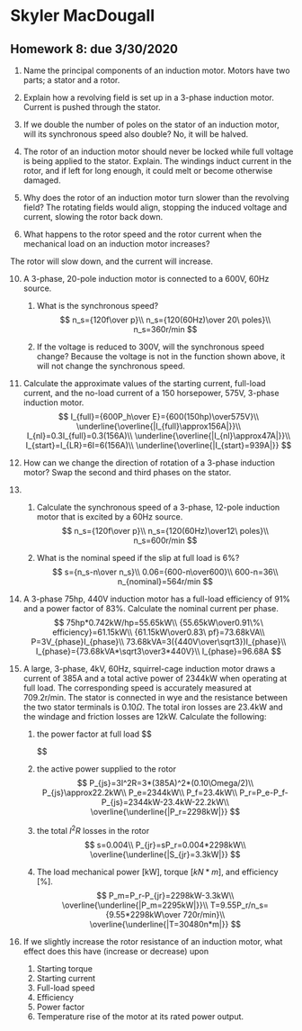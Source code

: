 # Skyler MacDougall

## Homework 8: due 3/30/2020

1.  Name the principal components of an induction motor.
    Motors have two parts; a stator and a rotor.
    
2.  Explain how a revolving field is set up in a 3-phase induction motor.
    Current is pushed through the stator.
    
3.   If we double the number of poles on the stator of an induction motor, will its synchronous speed also double?
    No, it will be halved.
    
4.   The rotor of an induction motor should never be locked while full voltage is being applied to the stator. Explain.
    The windings induct current in the rotor, and if left for long enough, it could melt or become otherwise damaged.
    
5.   Why does the rotor of an induction motor turn slower than the revolving field?
    The rotating fields would align, stopping the induced voltage and current, slowing the rotor back down.
    
6.   What happens to the rotor speed and the rotor current when the mechanical load on an induction motor increases?

The rotor will slow down, and the current will increase.

10.  A 3-phase, 20-pole induction motor is connected to a 600V, 60Hz source.
     1.  What is the synchronous speed?
         $$
         n_s={120f\over p}\\
         n_s={120(60Hz)\over 20\ poles}\\
         n_s=360r/min
         $$
         
     2.  If the voltage is reduced to 300V, will the synchronous speed change? 
         Because the voltage is not in the function shown above, it will not change the synchronous speed.



12.  Calculate the approximate values of the starting current, full-load current, and the no-load current of a 150 horsepower, 575V, 3-phase induction motor.
     $$
     I_{full}={600P_h\over E}={600(150hp)\over575V}\\
     \underline{\overline{|I_{full}\approx156A|}}\\
     I_{nl}=0.3I_{full}=0.3(156A)\\
     \underline{\overline{|I_{nl}\approx47A|}}\\
     I_{start}=I_{LR}=6I=6(156A)\\
     \underline{\overline{|I_{start}=939A|}}
     $$
     



14. How can we change the direction of rotation of a 3-phase induction motor?
    Swap the second and third phases on the stator.



15. 
    1. Calculate the synchronous speed of a 3-phase, 12-pole induction motor that is excited by a 60Hz source.
        $$
        n_s={120f\over p}\\
        n_s={120(60Hz)\over12\ poles}\\
        n_s=600r/min
        $$
        
    2. What is the nominal speed if the slip at full load is 6%?
        $$
        s={n_s-n\over n_s}\\
        0.06={600-n\over600}\\
        600-n=36\\
        n_{nominal}=564r/min
        $$
        



18. A 3-phase 75hp, 440V induction motor has a full-load efficiency of 91% and a power factor of 83%. Calculate the nominal current per phase.
    $$
    75hp*0.742kW/hp=55.65kW\\
    {55.65kW\over0.91\%\ efficiency}=61.15kW\\
    {61.15kW\over0.83\ pf}=73.68kVA\\
    P=3V_{phase}I_{phase}\\
    73.68kVA=3({440V\over\sqrt3})I_{phase}\\
    I_{phase}={73.68kVA*\sqrt3\over3*440V}\\
    I_{phase}=96.68A
    $$



23. A large, 3-phase, 4kV, 60Hz, squirrel-cage induction motor draws a current of 385A and a total active power of 2344kW when operating at full load. The corresponding speed is accurately measured at 709.2r/min. The stator is connected in wye and the resistance between the two stator terminals is $0.10\Omega$. The total iron losses are 23.4kW and the windage and friction losses are 12kW. Calculate the following:
    1. the power factor at full load
        $$
        
        $$
    
    2. the active power supplied to the rotor
        $$
        P_{js}=3I^2R=3*(385A)^2*(0.10\Omega/2)\\
        P_{js}\approx22.2kW\\
    P_e=2344kW\\
        P_f=23.4kW\\
        P_r=P_e-P_f-P_{js}=2344kW-23.4kW-22.2kW\\
        \overline{\underline{|P_r=2298kW|}}
        $$
        
    3. the total $I^2R$ losses in the rotor
        $$
        s=0.004\\
        P_{jr}=sP_r=0.004*2298kW\\
    \overline{\underline{|S_{jr}=3.3kW|}}
        $$
        
    4. The load mechanical power [kW], torque [$kN*m$], and efficiency [%].
        $$
        P_m=P_r-P_{jr}=2298kW-3.3kW\\
        \overline{\underline{|P_m=2295kW|}}\\
        T=9.55P_r/n_s={9.55*2298kW\over 720r/min}\\
        \overline{\underline{|T=30480n*m|}}
        $$



24.  If we slightly increase the rotor resistance of an induction motor, what effect does this have (increase or decrease) upon
     1.  Starting torque
     2.  Starting current
     3.  Full-load speed
     4.  Efficiency
     5.  Power factor
     6.  Temperature rise of the motor at its rated power output.